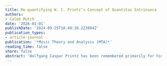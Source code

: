 ```yaml
---
title: Re-quantifying W. C. Printz’s Concept of Quantitas Intrinseca
authors:
- Caleb Mutch
date: '2026-01-01'
publishDate: '2024-09-25T18:48:38.223804Z'
publication_types:
- article-journal
publication: '*Music Theory and Analysis (MTA)*'
reading_time: false
share: false
abstract: 'Wolfgang Caspar Printz has been remembered primarily for his innovative idea of internal temporal quantity.  As it may be the earliest articulation of the concept of metrical accentuation, Printz’s account has attracted significant scholarly attention.  Yet the reception of Printz’s idea has been distorted by a reliance on George Houle’s misinterpretation of just one of Printz’s treatises, _Phrynis Mitilenæus_ (1696). The present article proposes a fresh reading of _quantitas intrinseca_ by drawing upon Printz’s little-known, but fuller presentation of the idea in his _Compendium musicae_ (1668). To begin, I critique the assumption that Printz’s locution “internally long” is a simple synonym for “stressed” or “strong,” since his choice of the “quantity” metaphor has noteworthy connotations of metrical patterning. I then turn to the presumption that Printz’s notion of internal length aligns with metrical hierarchy, showing that it instead correlates with sounding rhythms, not abstract beats. Next I assess the relationship between _quantitas intrinseca_ and what he calls the contrare rhythmic pattern to demonstrate that his theory is more successful on its own terms than scholars have recognized. I conclude with a brief analysis suggesting that my revised reading of Printz affords more responsive ways of interpreting rhythm.'
---
```

